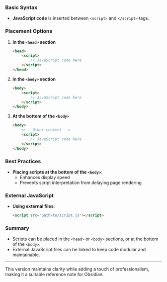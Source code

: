 ### **Basic Syntax**
- **JavaScript code** is inserted between `<script>` and `</script>` tags.

### **Placement Options**
1. **In the `<head>` section**
   ```html
   <head>
       <script>
           // JavaScript code here
       </script>
   </head>
   ```
2. **In the `<body>` section**
   ```html
   <body>
       <script>
           // JavaScript code here
       </script>
   </body>
   ```
3. **At the bottom of the `<body>`**
   ```html
   <body>
       <!-- Other content -->
       <script>
           // JavaScript code here
       </script>
   </body>
   ```

### Best Practices
- **Placing scripts at the bottom of the `<body>`**:
  - Enhances display speed
  - Prevents script interpretation from delaying page rendering

### External JavaScript
- **Using external files**:
  ```html
  <script src="path/to/script.js"></script>
  ```

### Summary
- Scripts can be placed in the `<head>` or `<body>` sections, or at the bottom of the `<body>`.
- External JavaScript files can be linked to keep code modular and maintainable.

---

This version maintains clarity while adding a touch of professionalism, making it a suitable reference note for Obsidian.